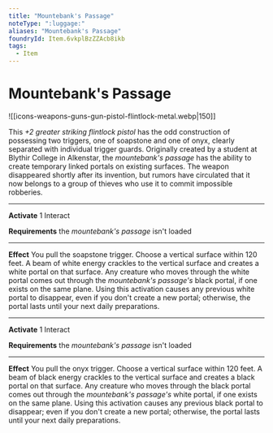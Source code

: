 ```yaml
---
title: "Mountebank's Passage"
noteType: ":luggage:"
aliases: "Mountebank's Passage"
foundryId: Item.6vkplBzZZAcb8ikb
tags:
  - Item
---
```


# Mountebank's Passage
![[icons-weapons-guns-gun-pistol-flintlock-metal.webp|150]]

This _+2 greater striking flintlock pistol_ has the odd construction of possessing two triggers, one of soapstone and one of onyx, clearly separated with individual trigger guards. Originally created by a student at Blythir College in Alkenstar, the _mountebank's passage_ has the ability to create temporary linked portals on existing surfaces. The weapon disappeared shortly after its invention, but rumors have circulated that it now belongs to a group of thieves who use it to commit impossible robberies.

* * *

**Activate** 1 Interact

**Requirements** the _mountebank's passage_ isn't loaded

* * *

**Effect** You pull the soapstone trigger. Choose a vertical surface within 120 feet. A beam of white energy crackles to the vertical surface and creates a white portal on that surface. Any creature who moves through the white portal comes out through the _mountebank's passage's_ black portal, if one exists on the same plane. Using this activation causes any previous white portal to disappear, even if you don't create a new portal; otherwise, the portal lasts until your next daily preparations.

* * *

**Activate** 1 Interact

**Requirements** the _mountebank's passage_ isn't loaded

* * *

**Effect** You pull the onyx trigger. Choose a vertical surface within 120 feet. A beam of black energy crackles to the vertical surface and creates a black portal on that surface. Any creature who moves through the black portal comes out through the _mountebank's passage's_ white portal, if one exists on the same plane. Using this activation causes any previous black portal to disappear; even if you don't create a new portal; otherwise, the portal lasts until your next daily preparations.
